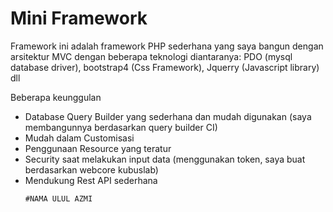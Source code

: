 # Mini Framework
<p> Framework ini adalah framework PHP sederhana yang saya bangun dengan arsitektur MVC dengan beberapa teknologi diantaranya: PDO (mysql database driver), bootstrap4 (Css Framework), Jquerry (Javascript library) dll </p>
<p> Beberapa keunggulan </p>
<ul>
  <li> Database Query Builder yang sederhana dan mudah digunakan (saya membangunnya berdasarkan query builder CI) </li>
  <li> Mudah dalam Customisasi </li>
  <li> Penggunaan Resource yang teratur </li>
  <li> Security saat melakukan input data (menggunakan token, saya buat berdasarkan webcore kubuslab) </li>
  <li> Mendukung Rest API sederhana </li
</ul>
    
    #NAMA ULUL AZMI
